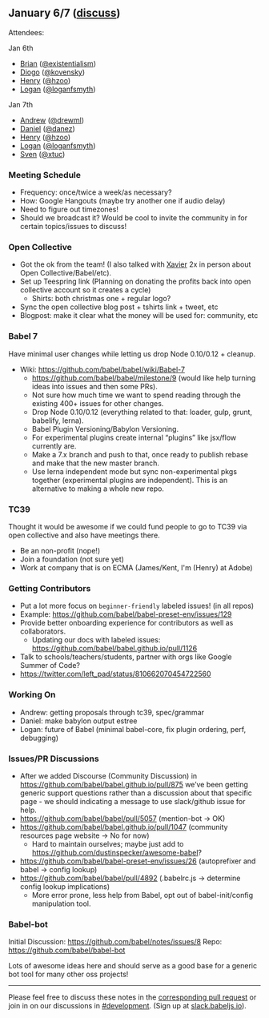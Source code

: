 ## January 6/7 ([discuss](https://github.com/babel/notes/pull/11))

Attendees: 

Jan 6th

- [Brian](https://twitter.com/existentialism) ([@existentialism](https://github.com/existentialism))
- [Diogo](https://twitter.com/kovnsk) ([@kovensky](https://github.com/kovensky))
- [Henry](https://twitter.com/left_pad) ([@hzoo](https://github.com/hzoo))
- [Logan](https://twitter.com/loganfsmyth) ([@loganfsmyth](https://github.com/loganfsmyth))

Jan 7th

- [Andrew](https://twitter.com/drewml) ([@drewml](https://github.com/drewml))
- [Daniel](https://twitter.com/TschinderDaniel) ([@danez](https://github.com/danez))
- [Henry](https://twitter.com/left_pad) ([@hzoo](https://github.com/hzoo))
- [Logan](https://twitter.com/loganfsmyth) ([@loganfsmyth](https://github.com/loganfsmyth))
- [Sven](https://twitter.com/svensauleau) ([@xtuc](https://github.com/xtuc))

### Meeting Schedule
- Frequency: once/twice a week/as necessary?
- How: Google Hangouts (maybe try another one if audio delay)
- Need to figure out timezones!
- Should we broadcast it? Would be cool to invite the community in for certain topics/issues to discuss!

### Open Collective
- Got the ok from the team! (I also talked with [Xavier](https://twitter.com/xdamman) 2x in person about Open Collective/Babel/etc).
- Set up Teespring link (Planning on donating the profits back into open collective account so it creates a cycle)
  - Shirts: both christmas one + regular logo?
- Sync the open collective blog post + tshirts link + tweet, etc
- Blogpost: make it clear what the money will be used for: community, etc

### Babel 7

Have minimal user changes while letting us drop Node 0.10/0.12 + cleanup.

- Wiki: https://github.com/babel/babel/wiki/Babel-7
   - https://github.com/babel/babel/milestone/9 (would like help turning ideas into issues and then some PRs).
   - Not sure how much time we want to spend reading through the existing 400+ issues for other changes.
   - Drop Node 0.10/0.12 (everything related to that: loader, gulp, grunt, babelify, lerna).
   - Babel Plugin Versioning/Babylon Versioning.
   - For experimental plugins create internal “plugins” like jsx/flow currently are.
   - Make a 7.x branch and push to that, once ready to publish rebase and make that the new master branch.
   - Use lerna independent mode but sync non-experimental pkgs together (experimental plugins are independent). This is an alternative to making a whole new repo.

### TC39

Thought it would be awesome if we could fund people to go to TC39 via open collective and also have meetings there.

- Be an non-profit (nope!)
- Join a foundation (not sure yet)
- Work at company that is on ECMA (James/Kent, I'm (Henry) at Adobe)

### Getting Contributors

- Put a lot more focus on `beginner-friendly` labeled issues! (in all repos)
 - Example: https://github.com/babel/babel-preset-env/issues/129
- Provide better onboarding experience for contributors as well as collaborators.
  - Updating our docs with labeled issues: https://github.com/babel/babel.github.io/pull/1126
- Talk to schools/teachers/students, partner with orgs like Google Summer of Code?
 - https://twitter.com/left_pad/status/810662070454722560

### Working On

- Andrew: getting proposals through tc39, spec/grammar
- Daniel: make babylon output estree
- Logan: future of Babel (minimal babel-core, fix plugin ordering, perf, debugging)

### Issues/PR Discussions

- After we added Discourse (Community Discussion) in https://github.com/babel/babel.github.io/pull/875 we’ve been getting generic support questions rather than a discussion about that specific page - we should indicating a message to use slack/github issue for help.
- https://github.com/babel/babel/pull/5057 (mention-bot -> OK)
- https://github.com/babel/babel.github.io/pull/1047 (community resources page website -> No for now)
  - Hard to maintain ourselves; maybe just add to https://github.com/dustinspecker/awesome-babel?
- https://github.com/babel/babel-preset-env/issues/26 (autoprefixer and babel -> config lookup)
- https://github.com/babel/babel/pull/4892 (.babelrc.js -> determine config lookup implications)
  - More error prone, less help from Babel, opt out of babel-init/config manipulation tool.

### Babel-bot

Initial Discussion: https://github.com/babel/notes/issues/8
Repo: https://github.com/babel/babel-bot

Lots of awesome ideas here and should serve as a good base for a generic bot tool for many other oss projects!

---

Please feel free to discuss these notes in the [corresponding pull request](https://github.com/babel/notes/pull/11) or join in on our discussions in [#development](https://babeljs.slack.com/messages/development). (Sign up at [slack.babeljs.io](https://slack.babeljs.io/)).
